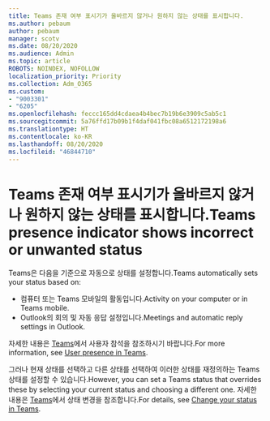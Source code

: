 ```yaml
---
title: Teams 존재 여부 표시기가 올바르지 않거나 원하지 않는 상태를 표시합니다.
ms.author: pebaum
author: pebaum
manager: scotv
ms.date: 08/20/2020
ms.audience: Admin
ms.topic: article
ROBOTS: NOINDEX, NOFOLLOW
localization_priority: Priority
ms.collection: Adm_O365
ms.custom:
- "9003301"
- "6205"
ms.openlocfilehash: feccc165dd4cdaea4b4bec7b19b6e3909c5ab5c1
ms.sourcegitcommit: 5a76ffd17b09b1f4daf041fbc08a6512172198a6
ms.translationtype: HT
ms.contentlocale: ko-KR
ms.lasthandoff: 08/20/2020
ms.locfileid: "46844710"
---
```

# <a name="teams-presence-indicator-shows-incorrect-or-unwanted-status"></a><span data-ttu-id="6c225-102">Teams 존재 여부 표시기가 올바르지 않거나 원하지 않는 상태를 표시합니다.</span><span class="sxs-lookup"><span data-stu-id="6c225-102">Teams presence indicator shows incorrect or unwanted status</span></span>

<span data-ttu-id="6c225-103">Teams은 다음을 기준으로 자동으로 상태를 설정합니다.</span><span class="sxs-lookup"><span data-stu-id="6c225-103">Teams automatically sets your status based on:</span></span>

- <span data-ttu-id="6c225-104">컴퓨터 또는 Teams 모바일의 활동입니다.</span><span class="sxs-lookup"><span data-stu-id="6c225-104">Activity on your computer or in Teams mobile.</span></span>
- <span data-ttu-id="6c225-105">Outlook의 회의 및 자동 응답 설정입니다.</span><span class="sxs-lookup"><span data-stu-id="6c225-105">Meetings and automatic reply settings in Outlook.</span></span>

<span data-ttu-id="6c225-106">자세한 내용은 [Teams](https://docs.microsoft.com/microsoftteams/presence-admins)에서 사용자 참석을 참조하시기 바랍니다.</span><span class="sxs-lookup"><span data-stu-id="6c225-106">For more information, see [User presence in Teams](https://docs.microsoft.com/microsoftteams/presence-admins).</span></span>  

<span data-ttu-id="6c225-107">그러나 현재 상태를 선택하고 다른 상태를 선택하여 이러한 상태를 재정의하는 Teams 상태를 설정할 수 있습니다.</span><span class="sxs-lookup"><span data-stu-id="6c225-107">However, you can set a Teams status that overrides these by selecting your current status and choosing a different one.</span></span> <span data-ttu-id="6c225-108">자세한 내용은 [Teams](https://support.microsoft.com/office/change-your-status-in-teams-ce36ed14-6bc9-4775-a33e-6629ba4ff78e)에서 상태 변경을 참조합니다.</span><span class="sxs-lookup"><span data-stu-id="6c225-108">For details, see [Change your status in Teams](https://support.microsoft.com/office/change-your-status-in-teams-ce36ed14-6bc9-4775-a33e-6629ba4ff78e).</span></span>